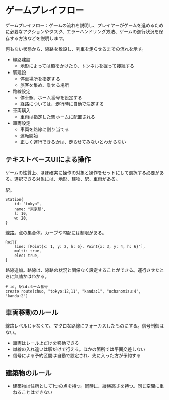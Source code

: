 # ゲームプレイフロー

ゲームプレイフロー：ゲームの流れを説明し、プレイヤーがゲームを進めるために必要なアクションやタスク、エラーハンドリング方法、ゲームの進行状況を保存する方法などを説明します。

何もない状態から、線路を敷設し、列車を走らせるまでの流れを示す。

- 線路建設
  - 地形によっては橋をかけたり、トンネルを掘って接続する
- 駅建設
  - 停車場所を指定する
  - 旅客を集め、乗せる場所
- 路線設定
  - 停車駅、ホーム番号を設定する
  - 経路については、走行時に自動で決定する
- 車両購入
  - 車両は指定した駅ホームに配置される
- 車両設定
  - 車両を路線に割り当てる
  - 運転開始
  - 正しく運行できるかは、走らせてみないとわからない

## テキストベースUIによる操作

ゲームの性質上、ほぼ確実に操作の対象と操作をセットにして選択する必要がある。選択できる対象には、地形、建物、駅、車両がある。

駅。

```
Station{
    id: "tokyo",
    name: "東京駅",
    l: 10,
    w: 20,
}
```

線路。点の集合体。カーブや勾配には制限がある。

```
Rail{
    line: [Point{x: 1, y: 2, h: 6}, Point{x: 3, y: 4, h: 6}"],
    multi: true,
    elec: true,
}
```

路線追加。路線は、線路の状況と関係なく設定することができる。運行させたときに無効かはわかる。

```
# id, 駅id:ホーム番号
create route(chuo, "tokyo:12,11", "kanda:1", "ochanomizu:4", "kanda:2")
```

## 車両移動のルール

線路レベルじゃなくて、マクロな路線にフォーカスしたものにする。信号制御はない。

- 車両はレール上だけを移動できる
- 単線の入れ違いは駅だけで行える。ほかの箇所では平面交差しない
- 信号による予約区間は自動で設定され、先に入った方が予約する

## 建築物のルール

- 建築物は住所として1つの点を持つ。同時に、縦横高さを持つ。同じ空間に重ねることはできない
